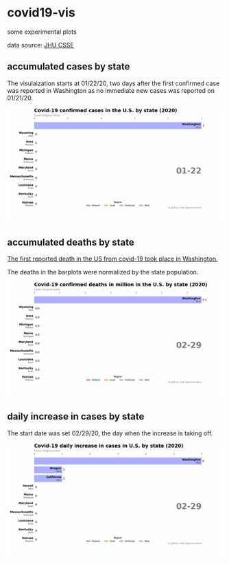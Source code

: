 # covid19-vis
some experimental plots

data source: [JHU CSSE](https://github.com/CSSEGISandData/COVID-19)

## accumulated cases by state
The visulaization starts at 01/22/20, two days after the first confirmed case was reported in Washington as no immediate new cases was reported on 01/21/20. 

![vis](./plots/vis.gif)

## accumulated deaths by state
[The first reported death in the US from covid-19 took place in Washington.](https://www.cdc.gov/media/releases/2020/s0229-COVID-19-first-death.html)

The deaths in the barplots were normalized by the state population. 

![vis](./plots/vis-death-normed.gif) 

## daily increase in cases by state
The start date was set 02/29/20, the day when the increase is taking off. 

![vis](./plots/vis-inc.gif)
